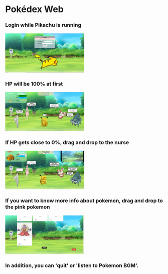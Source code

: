 # Pokédex Web

### Login while Pikachu is running
<img src="https://github.com/InhyeongPark/Pokedex_Web/blob/main/Pokedex_Screenshot/screenshot1.png" width=50% height=50%>

### HP will be 100% at first
<img src="https://github.com/InhyeongPark/Pokedex_Web/blob/main/Pokedex_Screenshot/screenshot3.png" width=50% height=50%>

### If HP gets close to 0%, drag and drop to the nurse
<img src="https://github.com/InhyeongPark/Pokedex_Web/blob/main/Pokedex_Screenshot/screenshot6.png" width=50% height=50%>

### If you want to know more info about pokemon, drag and drop to the pink pokemon
<img src="https://github.com/InhyeongPark/Pokedex_Web/blob/main/Pokedex_Screenshot/screenshot9.png" width=50% height=50%>

### In addition, you can 'quit' or 'listen to Pokemon BGM'.
